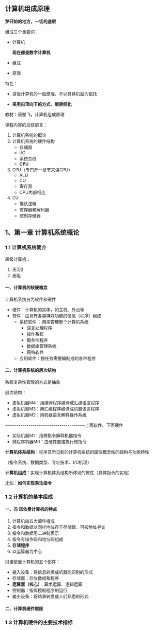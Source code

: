 ## 计算机组成原理

**梦开始的地方，一切的底层**

组成三个重要词：

- 计算机

  **现在都是数字计算机**

- 组成

- 原理

特色：

- 讲授计算机的一般原理，不以具体机型为依托

- **采用自顶向下的方式、层层细化**

教材：唐塑飞，计算机组成原理

课程内容的总结前言：

1. 计算机系统的概论
2. 计算机系统的硬件结构
   - 存储器
   - I/O
   - 系统总线
   - **CPU**
3. CPU（专门开一章节来讲CPU）
   - ALU
   - CU
   - 寄存器
   - CPU内部相连
4. CU
   - 排队逻辑
   - 寄存器和解码器
   - 控制存储器

## 1、第一章 计算机系统概论

### 1.1 计算机系统简介

超级计算机：

1. 天河2
2. 泰坦

#### 一、计算机的软硬概念

计算机系统分为软件和硬件

- 硬件：计算机的实体，如主机、外设等
- 软件：由具有各类特殊功能的信息（程序）组成
  - 系统软件  ：用来管理整个计算机系统
    - 语言处理程序
    - 操作系统
    - 服务性程序
    - 数据库管理系统
    - 网络软件
  - 应用软件：按任务需要编制成的各种程序

#### 二、计算机系统的层次结构

系统复杂性管理的方式是抽象

层次结构：

- 虚拟机器M4：用编译程序编译成汇编语言程序
- 虚拟机器M3：用汇编程序编译成机器语言程序
- 虚拟机器M2：用机器语言解释操作系统

-----------------------------------------上面软件、下面硬件

- 实际机器M1：用微指令解释机器指令
- 微程序机器M0：由硬件直接执行微指令



**计算机体系结构**：程序员所见到的计算机系统的属性概念性的结构与功能特性

（指令系统、数据类型、寻址技术、I/O机理）

**计算机组成**：实现计算机体系结构所体现的属性（具体指令的实现）

比如：**如何实现乘法指令**

### 1.2 计算机的基本组成

#### 一、冯 诺依曼计算机的特点

1. 计算机由五大部件组成
2. 指令和数据以同样地位存于存储器，可按地址寻访
3. 指令和数据用二进制表示
4. 指令有操作码和地址码组成
5. **存储程序**
6. 以运算器为中心



冯诺依曼计算机的五个部件：

- 输入设备：将信息转换成机器能识别的形式
- 存储器：存放数据和程序
- **运算器（核心）**：算术运算、逻辑运算
- 控制器：指挥控制程序的运行
- 输出设备：将结果转换成人们熟悉的形式

#### 二、计算机硬件框图



### 1.3 计算机硬件的主要技术指标


